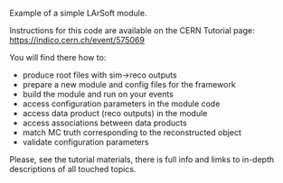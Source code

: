 Example of a simple LArSoft module.

Instructions for this code are available on the CERN Tutorial page:
https://indico.cern.ch/event/575069

You will find there how to:
- produce root files with sim->reco outputs
- prepare a new module and config files for the framework
- build the module and run on your events
- access configuration parameters in the module code
- access data product (reco outputs) in the module
- access associations between data products
- match MC truth corresponding to the reconstructed object
- validate configuration parameters

Please, see the tutorial materials, there is full info and limks
to in-depth descriptions of all touched topics.

